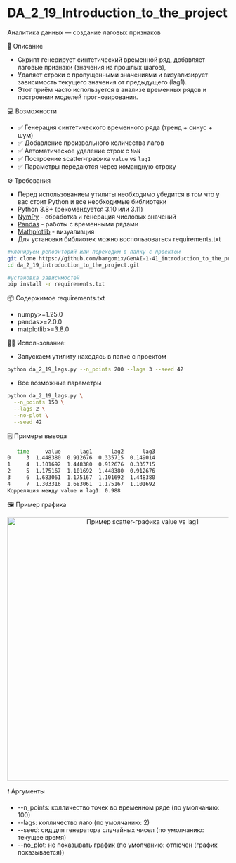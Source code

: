 # DA_2_19_Introduction_to_the_project
Аналитика данных — создание лаговых признаков

📘 Описание
- Скрипт генерирует синтетический временной ряд, добавляет лаговые признаки (значения из прошлых шагов),
- Удаляет строки с пропущенными значениями и визуализирует зависимость текущего значения от предыдущего (lag1).
- Этот приём часто используется в анализе временных рядов и построении моделей прогнозирования.

💻 Возможности
- ✅ Генерация синтетического временного ряда (тренд + синус + шум)
- ✅ Добавление произвольного количества лагов
- ✅ Автоматическое удаление строк с `NaN`
- ✅ Построение scatter-графика `value` vs `lag1`
- ✅ Параметры передаются через командную строку

⚙️ Требования
- Перед использованием утилиты необходимо убедится в том что у вас стоит Python и все необходимые библиотеки
- Python 3.8+ (рекомендуется 3.10 или 3.11)
- [NymPy](https://numpy.org/) - обработка и генерация числовых значений
- [Pandas](https://pandas.pydata.org/) - работы с временными рядами
- [Mathplotlib](https://matplotlib.org/) - визуализция
- Для установки библиотек можно воспользоваться requirements.txt
```bash
#клонируем репозиторий или переходим в папку с проектом
git clone https://github.com/bargomix/GenAI-1-41_introduction_to_the_project.git
cd da_2_19_introduction_to_the_project.git

#установка зависимостей
pip install -r requirements.txt
```

📦 Содержимое requirements.txt
- numpy>=1.25.0
- pandas>=2.0.0
- matplotlib>=3.8.0

🏃‍♂️ Использование:
- Запускаем утилиту находясь в папке с проектом
```bash
python da_2_19_lags.py --n_points 200 --lags 3 --seed 42 
```
- Все возможные параметры
```bash
python da_2_19_lags.py \
  --n_points 150 \
  --lags 2 \
  --no-plot \
  --seed 42
```

🗒 Примеры вывода
```bash
   time     value      lag1      lag2      lag3
0     3  1.448380  0.912676  0.335715  0.149014
1     4  1.101692  1.448380  0.912676  0.335715
2     5  1.175167  1.101692  1.448380  0.912676
3     6  1.683061  1.175167  1.101692  1.448380
4     7  1.303316  1.683061  1.175167  1.101692
Корреляция между value и lag1: 0.988
```
🖼 Пример графика

<p align="center">
  <img src="https://github.com/user-attachments/assets/364451f6-018d-4ae0-ad83-0a11a3dab1e4" 
       alt="Пример scatter-графика value vs lag1" width="600">
</p>

❗️ Аргументы
- --n_points: колличество точек во временном ряде (по умолчанию: 100)
- --lags: колличество лаго (по умолчанию: 2)
- --seed: сид для генератора случайных чисел (по умолчанию: текущее время)
- --no_plot: не показывать график (по умолчанию: отлючен (график показывается))
